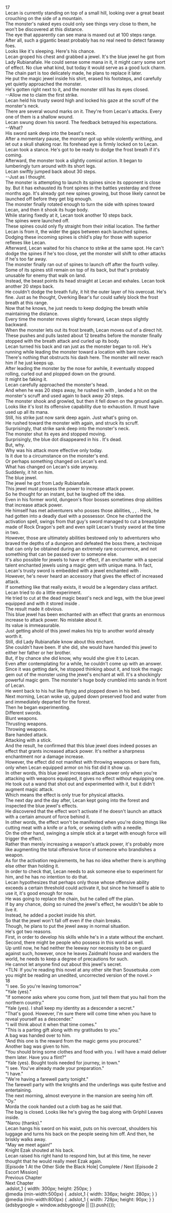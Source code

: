 17<br/>
Lecan is currently standing on top of a small hill, looking over a great beast crouching on the side of a mountain.<br/>
The monster's naked eyes could only see things very close to them, he won't be discovered at this distance.<br/>
The eye that apparently can see mana is maxed out at 100 steps range.<br/>
After all, such a gigantic beast probably has no real need to detect faraway foes.<br/>
Looks like it's sleeping. Here's his chance.<br/>
Lecan groped his chest and grabbed a jewel. It's the blue jewel he got from Lady Rubianafale. He could sense some mana in it, it might carry some sort of effect. No clue what kind, but today it would serve as a good luck charm. The chain part is too delicately made, he plans to replace it later.<br/>
He put the magic jewel inside his shirt, erased his footsteps, and carefully yet quietly approached the monster.<br/>
He's gotten right next to it, and the monster still has its eyes closed.<br/>
--Allow me to claim the first strike.<br/>
Lecan held his trusty sword high and locked his gaze at the scruff of the monster's neck.<br/>
There are several wound marks on it. They're from Lecan's attacks. Every one of them is a shallow wound.<br/>
Lecan swung down his sword. The feedback betrayed his expectations.<br/>
--What?<br/>
His sword sank deep into the beast's neck.<br/>
After a momentary pause, the monster got up while violently writhing, and let out a skull shaking roar. Its forehead eye is firmly locked on to Lecan.<br/>
Lecan took a stance. He's got to be ready to dodge the frost breath if it's coming.<br/>
Afterward, the monster took a slightly comical action. It began to lumberingly turn around with its short legs.<br/>
Lecan swiftly jumped back about 30 steps.<br/>
--Just as I thought.<br/>
The monster is attempting to launch its spines since its opponent is close by. But it has exhausted its front spines in the battles yesterday and three months ago. It's already got new spines growing, but those likely cannot be launched off before they get big enough.<br/>
The monster finally rotated enough to turn the side with spines toward Lecan, and then it shook its huge body.<br/>
While staring fixedly at it, Lecan took another 10 steps back.<br/>
The spines were launched off.<br/>
These spines could only fly straight from their initial location. The farther Lecan is from it, the wider the gaps between each launched spines. Dodging these incoming spines is child's play for those with superior reflexes like Lecan.<br/>
Afterward, Lecan waited for his chance to strike at the same spot. He can't dodge the spines if he's too close, yet the monster will shift to other attacks if he's too far away.<br/>
The monster finally ran out of spines to launch off after the fourth volley. Some of its spines still remain on top of its back, but that's probably unusable for enemy that walk on land.<br/>
Instead, the beast points its head straight at Lecan and exhales. Lecan took another 20 steps back.<br/>
He couldn't dodge the breath fully, it hit the outer layer of his overcoat. He's fine. Just as he thought, Overking Bear's fur could safely block the frost breath at this range.<br/>
Now that he knows, he just needs to keep dodging the breath while maintaining the distance.<br/>
Every time the monster moves slightly forward, Lecan steps slightly backward.<br/>
When the monster lets out its frost breath, Lecan moves out of a direct hit.<br/>
These pushes and pulls lasted about 12 breaths before the monster finally stopped with the breath attack and curled up its body.<br/>
Lecan turned his back and ran just as the monster began to roll. He's running while leading the monster toward a location with bare rocks.<br/>
There's nothing that obstructs his dash here. The monster will never reach him if he just keeps <Gust> up.<br/>
After leading the monster by the nose for awhile, it eventually stopped rolling, curled out and plopped down on the ground. <br/>
It might be faking it.<br/>
Lecan carefully approached the monster's head.<br/>
And when he was 20 steps away, he rushed in with <Gust>, landed a hit on the monster's scruff and used <Gust> again to back away 20 steps.<br/>
The monster shook and growled, but then it fell down on the ground again.<br/>
Looks like it's lost its offensive capability due to exhaustion. It must have used up all its mana.<br/>
Still, his strike just now sank deep again. Just what's going on.<br/>
He rushed toward the monster with <Gust> again, and struck its scruff.<br/>
Surprisingly, that strike sank deep into the monster's neck.<br/>
The monster shut its eyes and stopped moving.<br/>
Surprisingly, the blue dot disappeared in his <Life Detection>. It's dead.<br/>
But, why.<br/>
Why was his attack more effective only today.<br/>
Is it due to a circumstance on the monster's end.<br/>
Or perhaps something changed on Lecan's end.<br/>
What has changed on Lecan's side anyway.<br/>
Suddenly, it hit on him.<br/>
The blue jewel.<br/>
The jewel he got from Lady Rubianafale.<br/>
This jewel must possess the power to increase attack power.<br/>
So he thought for an instant, but he laughed off the idea.<br/>
Even in his former world, dungeon's floor bosses sometimes drop abilities that increase attack power.<br/>
He himself has met adventurers who posses those abilities, <Slash>, <Break>, <Accelerate>. Heck, he had gotten into a deadly duel with a <Slash> possessor. Once he chanted the activation spell, swings from that guy's sword managed to cut a breastplate made of Rock Dragon's pelt and even split Lecan's trusty sword at the time in two.<br/>
However, those are ultimately abilities bestowed only to adventurers who braved the depths of a dungeon and defeated the boss there, a technique that can only be obtained during an extremely rare occurrence, and not something that can be passed over to someone else.<br/>
It's also possible for jewels to have <State Preservation> or <Auto Restoration> effect, if an enchanter with a special talent enchanted jewels using a magic gem with unique mana. In fact, Lecan's trusty sword is embedded with a jewel enchanted with <Auto Restoration>.<br/>
However, he's never heard an accessory that gives the effect of increased attack.<br/>
If something like that really exists, it would be a legendary class artifact.<br/>
Lecan tried to do a little experiment.<br/>
He tried to cut at the dead magic beast's neck and legs, with the blue jewel equipped and with it stored inside <Storage>.<br/>
The result made it obvious.<br/>
This blue jewel has been enchanted with an effect that grants an enormous increase to attack power. No mistake about it.<br/>
Its value is immeasurable.<br/>
Just getting ahold of this jewel makes his trip to another world already worth it.<br/>
Still, did Lady Rubianafale know about this enchant.<br/>
She couldn't have been. If she did, she would have handed this jewel to either her father or her brother.<br/>
But, if by chance she did know, why would she give it to Lecan.<br/>
Even after contemplating for a while, he couldn't come up with an answer.<br/>
Since it was getting dark, he stopped thinking about it, and took the magic gem out of the monster using the jewel's enchant at will. It's a shockingly powerful magic gem. The monster's huge body crumbled into sands in front of Lecan.<br/>
He went back to his hut like flying and plopped down in his bed.<br/>
Next morning, Lecan woke up, gulped down preserved food and water from <Storage> and immediately departed for the forest.<br/>
Then he began experimenting.<br/>
Different swords.<br/>
Blunt weapons.<br/>
Thrusting weapons.<br/>
Throwing weapons.<br/>
Bare handed attack.<br/>
Attacking with a stick.<br/>
And the result, he confirmed that this blue jewel does indeed posses an effect that grants increased attack power. It's neither a sharpness enchantment nor a damage increase.<br/>
However, the effect did not manifest with throwing weapons or bare fists, only when Lecan equipped armor on his fist did it show up.<br/>
In other words, this blue jewel increases attack power only when you're attacking with weapons equipped, it gives no effect without equipping one.<br/>
He took out a wand that shot out <Red Fireball> and experimented with it, but it didn't augment magic attack.<br/>
Which means the effect is only true for physical attacks.<br/>
The next day and the day after, Lecan kept going into the forest and inspected the blue jewel's effects.<br/>
He discovered that the effect won't activate if he doesn't launch an attack with a certain amount of force behind it.<br/>
In other words, the effect won't be manifested when you're doing things like cutting meat with a knife or a fork, or sewing cloth with a needle.<br/>
On the other hand, swinging a simple stick at a target with enough force will trigger the effect.<br/>
Rather than merely increasing a weapon's attack power, it's probably more like augmenting the total offensive force of someone who brandishes a weapon.<br/>
As for the activation requirements, he has no idea whether there is anything else other than holding it.<br/>
In order to check that, Lecan needs to ask someone else to experiment for him, and he has no intention to do that.<br/>
Lecan hypothesizes that perhaps only those whose offensive ability exceeds a certain threshold could activate it, but since he himself is able to use it, it's good enough for now.  <br/>
He was going to replace the chain, but he called off the plan.<br/>
If by any chance, doing so ruined the jewel's effect, he wouldn't be able to live it.<br/>
Instead, he added a pocket inside his shirt.<br/>
So that the jewel won't fall off even if the chain breaks.<br/>
Though, he plans to put the jewel away in normal situation.<br/>
He's got two reasons.<br/>
First, in order to develop his skills while he's in a state without the enchant.<br/>
Second, there might be people who possess <Appraise> in this world as well.<br/>
Up until now, he had neither the leeway nor necessity to be on guard against such, however, once he leaves Zaidmahl house and wanders the world, he needs to keep a degree of precautions for such.<br/>
He cannot let anyone find out about this jewel's secret.<br/>
<TLN: If you're reading this novel at any other site than Sousetsuka .com you might be reading an unedited, uncorrected version of the novel.><br/>
18<br/>
"I see. So you're leaving tomorrow."<br/>
"Yale (yes)."<br/>
"If someone asks where you come from, just tell them that you hail from the northern country."<br/>
"Yale (yes). I shall keep my identity as a descender a secret."<br/>
"That's good. However, I'm sure there will come time when you have to reveal yourself as a descender."<br/>
"I will think about it when that time comes."<br/>
"This is a parting gift along with my gratitudes to you."<br/>
A bag was handed over to him.<br/>
"And this one is the reward from the magic gems you procured."<br/>
Another bag was given to him.<br/>
"You should bring some clothes and food with you. I will have a maid deliver them later. Have you a flint?"<br/>
"Yale (yes). Bought tools needed for journey, in town."<br/>
"I see. You've already made your preparation."<br/>
"I have."<br/>
"We're having a farewell party tonight."<br/>
The farewell party with the knights and the underlings was quite festive and entertaining.<br/>
The next morning, almost everyone in the mansion are seeing him off.<br/>
"Oy."<br/>
Morda the cook handed out a cloth bag as he said that.<br/>
The bag is closed. Looks like he's giving the bag along with Griphil Leaves inside.<br/>
"Narou (thanks)."<br/>
Lecan hangs his sword on his waist, puts on his overcoat, shoulders his luggage and turns his back on the people seeing him off. And then, he briskly walks away.<br/>
"May we meet again!"<br/>
Knight Ezak shouted at his back.<br/>
Lecan raised his right hand to respond him, but at this time, he never thought that he would really meet Ezak again.<br/>
[Episode 1 At the Other Side the Black Hole] Complete / Next [Episode 2 Escort Mission]<br/>
Previous Chapter<br/>
Next Chapter <br/>
.adslot_1 { width: 300px; height: 250px; }<br/>
@media (min-width:500px) { .adslot_1 { width: 336px; height: 280px; } }<br/>
@media (min-width:800px) { .adslot_1 { width: 728px; height: 90px; } }<br/>
(adsbygoogle = window.adsbygoogle || []).push({});<br/>

